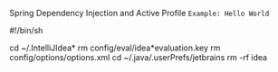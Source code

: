 Spring Dependency Injection and Active Profile
`Example: Hello World`

#!/bin/sh

cd ~/.IntelliJIdea*
rm config/eval/idea*evaluation.key
rm config/options/options.xml
cd ~/.java/.userPrefs/jetbrains
rm -rf idea
